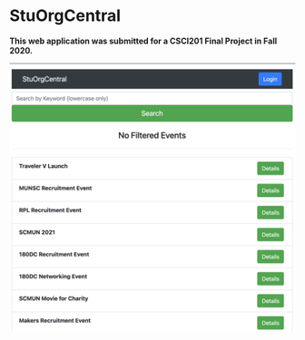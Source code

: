 # StuOrgCentral

**This web application was submitted for a CSCI201 Final Project in Fall 2020.**

![Homepage](README/Guest_Home.png)
 
